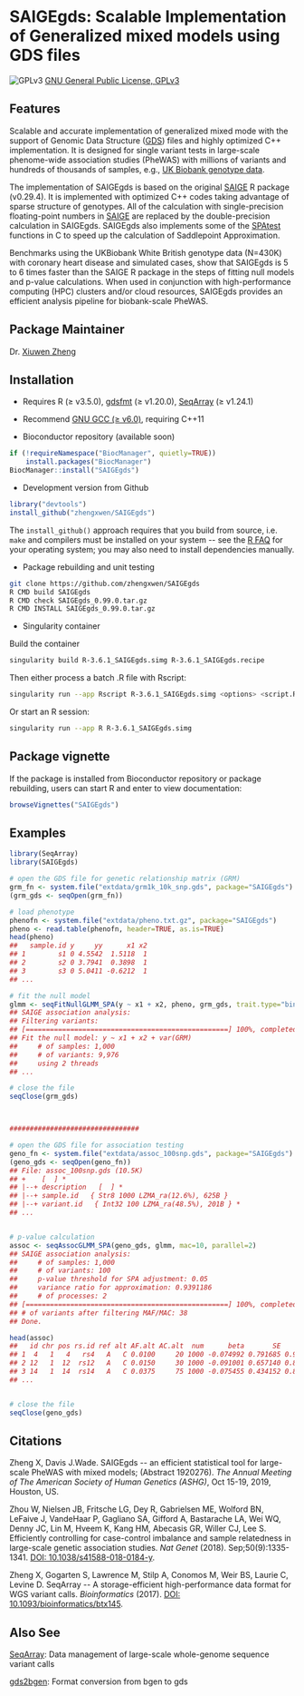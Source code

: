 SAIGEgds: Scalable Implementation of Generalized mixed models using GDS files
====

![GPLv3](http://www.gnu.org/graphics/gplv3-88x31.png)
[GNU General Public License, GPLv3](http://www.gnu.org/copyleft/gpl.html)


## Features

Scalable and accurate implementation of generalized mixed mode with the support of Genomic Data Structure ([GDS](https://github.com/zhengxwen/SeqArray)) files and highly optimized C++ implementation. It is designed for single variant tests in large-scale phenome-wide association studies (PheWAS) with millions of variants and hundreds of thousands of samples, e.g., [UK Biobank genotype data](https://www.ukbiobank.ac.uk/scientists-3/genetic-data).

The implementation of SAIGEgds is based on the original [SAIGE](https://github.com/weizhouUMICH/SAIGE) R package (v0.29.4). It is implemented with optimized C++ codes taking advantage of sparse structure of genotypes. All of the calculation with single-precision floating-point numbers in [SAIGE](https://github.com/weizhouUMICH/SAIGE) are replaced by the double-precision calculation in SAIGEgds. SAIGEgds also implements some of the [SPAtest](https://cran.r-project.org/web/packages/SPAtest/index.html) functions in C to speed up the calculation of Saddlepoint Approximation.

Benchmarks using the UKBiobank White British genotype data (N=430K) with coronary heart disease and simulated cases, show that SAIGEgds is 5 to 6 times faster than the SAIGE R package in the steps of fitting null models and p-value calculations. When used in conjunction with high-performance computing (HPC) clusters and/or cloud resources, SAIGEgds provides an efficient analysis pipeline for biobank-scale PheWAS.


## Package Maintainer

Dr. [Xiuwen Zheng](xiuwen.zheng@abbvie.com)


## Installation

* Requires R (≥ v3.5.0), [gdsfmt](http://www.bioconductor.org/packages/gdsfmt) (≥ v1.20.0), [SeqArray](http://www.bioconductor.org/packages/SeqArray) (≥ v1.24.1)

* Recommend [GNU GCC (≥ v6.0)](https://gcc.gnu.org), requiring C++11

* Bioconductor repository (available soon)
```R
if (!requireNamespace("BiocManager", quietly=TRUE))
    install.packages("BiocManager")
BiocManager::install("SAIGEgds")
```

* Development version from Github
```R
library("devtools")
install_github("zhengxwen/SAIGEgds")
```
The `install_github()` approach requires that you build from source, i.e. `make` and compilers must be installed on your system -- see the [R FAQ](http://cran.r-project.org/faqs.html) for your operating system; you may also need to install dependencies manually.

* Package rebuilding and unit testing
```sh
git clone https://github.com/zhengxwen/SAIGEgds
R CMD build SAIGEgds
R CMD check SAIGEgds_0.99.0.tar.gz
R CMD INSTALL SAIGEgds_0.99.0.tar.gz
```

* Singularity container

Build the container 
```sh
singularity build R-3.6.1_SAIGEgds.simg R-3.6.1_SAIGEgds.recipe
```
Then either process a batch .R file with Rscript:
```sh
singularity run --app Rscript R-3.6.1_SAIGEgds.simg <options> <script.R>
```

Or start an R session:
```sh
singularity run --app R R-3.6.1_SAIGEgds.simg
```


## Package vignette

If the package is installed from Bioconductor repository or package rebuilding, users can start R and enter to view documentation:
```R
browseVignettes("SAIGEgds")
```


## Examples

```R
library(SeqArray)
library(SAIGEgds)

# open the GDS file for genetic relationship matrix (GRM)
grm_fn <- system.file("extdata/grm1k_10k_snp.gds", package="SAIGEgds")
(grm_gds <- seqOpen(grm_fn))

# load phenotype
phenofn <- system.file("extdata/pheno.txt.gz", package="SAIGEgds")
pheno <- read.table(phenofn, header=TRUE, as.is=TRUE)
head(pheno)
##   sample.id y     yy      x1 x2
## 1        s1 0 4.5542  1.5118  1
## 2        s2 0 3.7941  0.3898  1
## 3        s3 0 5.0411 -0.6212  1
## ...

# fit the null model
glmm <- seqFitNullGLMM_SPA(y ~ x1 + x2, pheno, grm_gds, trait.type="binary", num.thread=2)
## SAIGE association analysis:
## Filtering variants:
## [==================================================] 100%, completed, 0s
## Fit the null model: y ~ x1 + x2 + var(GRM)
##     # of samples: 1,000
##     # of variants: 9,976
##     using 2 threads
## ...

# close the file
seqClose(grm_gds)



################################

# open the GDS file for association testing
geno_fn <- system.file("extdata/assoc_100snp.gds", package="SAIGEgds")
(geno_gds <- seqOpen(geno_fn))
## File: assoc_100snp.gds (10.5K)
## +    [  ] *
## |--+ description   [  ] *
## |--+ sample.id   { Str8 1000 LZMA_ra(12.6%), 625B }
## |--+ variant.id   { Int32 100 LZMA_ra(48.5%), 201B } *
## ...


# p-value calculation
assoc <- seqAssocGLMM_SPA(geno_gds, glmm, mac=10, parallel=2)
## SAIGE association analysis:
##     # of samples: 1,000
##     # of variants: 100
##     p-value threshold for SPA adjustment: 0.05
##     variance ratio for approximation: 0.9391186
##     # of processes: 2
## [==================================================] 100%, completed, 0s
## # of variants after filtering MAF/MAC: 38
## Done.

head(assoc)
##   id chr pos rs.id ref alt AF.alt AC.alt  num      beta       SE     pval pval.noadj converged
## 1  4   1   4   rs4   A   C 0.0100     20 1000 -0.074992 0.791685 0.924533   0.924533      TRUE
## 2 12   1  12  rs12   A   C 0.0150     30 1000 -0.091001 0.657140 0.889861   0.889861      TRUE
## 3 14   1  14  rs14   A   C 0.0375     75 1000 -0.075455 0.434152 0.862023   0.862023      TRUE
## ...


# close the file
seqClose(geno_gds)
```


## Citations

Zheng X, Davis J.Wade. SAIGEgds -- an efficient statistical tool for large-scale PheWAS with mixed models; (Abstract 1920276). *The Annual Meeting of The American Society of Human Genetics (ASHG)*, Oct 15-19, 2019, Houston, US.

Zhou W, Nielsen JB, Fritsche LG, Dey R, Gabrielsen ME, Wolford BN, LeFaive J, VandeHaar P, Gagliano SA, Gifford A, Bastarache LA, Wei WQ, Denny JC, Lin M, Hveem K, Kang HM, Abecasis GR, Willer CJ, Lee S. Efficiently controlling for case-control imbalance and sample relatedness in large-scale genetic association studies. *Nat Genet* (2018). Sep;50(9):1335-1341. [DOI: 10.1038/s41588-018-0184-y](https://www.nature.com/articles/s41588-018-0184-y).

Zheng X, Gogarten S, Lawrence M, Stilp A, Conomos M, Weir BS, Laurie C, Levine D. SeqArray -- A storage-efficient high-performance data format for WGS variant calls. *Bioinformatics* (2017). [DOI: 10.1093/bioinformatics/btx145](http://dx.doi.org/10.1093/bioinformatics/btx145).


## Also See

[SeqArray](https://www.bioconductor.org/packages/SeqArray): Data management of large-scale whole-genome sequence variant calls

[gds2bgen](https://github.com/zhengxwen/gds2bgen): Format conversion from bgen to gds

